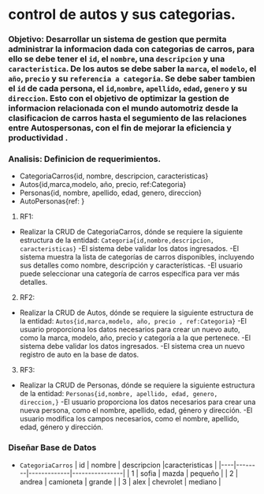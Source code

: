# control de autos y sus categorias.

### Objetivo: Desarrollar un sistema de gestion que permita administrar la informacion dada con categorias de carros, para ello se debe tener el `id`, el `nombre`, una `descripcion` y una `caracteristica`. De los autos se debe saber la `marca`, el `modelo`, el `año`, `precio` y su `referencia a categoria`. Se debe saber tambien el `id` de cada persona, el `id`,`nombre`, `apellido`, `edad`, `genero` y su `direccion`. Esto con el objetivo de optimizar la gestion de informacion relacionada con el mundo automotriz desde la clasificacion de carros hasta el segumiento de las relaciones entre Autospersonas, con el fin de mejorar la eficiencia y productividad .


### Analisis: Definicion de requerimientos.

* CategoriaCarros{id, nombre, descripcion, caracteristicas}
* Autos{id,marca,modelo, año, precio, ref:Categoria}
* Personas{id, nombre, apellido, edad, genero, direccion}
* AutoPersonas{ref: }

1. RF1:
* Realizar la CRUD de CategoriaCarros, dónde se requiere la siguiente estructura de la entidad: `Categoria{id,nombre,descripcion, caracteristicas}`
-El sistema debe validar los datos ingresados.
-El sistema muestra la lista de categorías de carros disponibles, incluyendo sus detalles como nombre, descripción y características.
-El usuario puede seleccionar una categoría de carros específica para ver más detalles.

2. RF2:
* Realizar la CRUD de Autos, dónde se requiere la siguiente estructura de la entidad: `Autos{id,marca,modelo, año, precio , ref:Categoria}`
-El usuario proporciona los datos necesarios para crear un nuevo auto, como la marca, modelo, año, precio y categoría a la que pertenece.
-El sistema debe validar los datos ingresados.
-El sistema crea un nuevo registro de auto en la base de datos.

3. RF3:
* Realizar la CRUD de Personas, dónde se requiere la siguiente estructura de la entidad: `Personas{id,nombre, apellido, edad, genero, direccion,}`
-El usuario proporciona los datos necesarios para crear una nueva persona, como el nombre, apellido, edad, género y dirección.
-El usuario modifica los campos necesarios, como el nombre, apellido, edad, género y dirección.


### Diseñar Base de Datos

* `CategoriaCarros`
| id | nombre | descripcion |caracteristicas |
|----|--------|-------------|----------------|
|  1 | sofia  |  mazda      | pequeño        |
|  2 | andrea | camioneta   | grande         |
|  3 | alex   | chevrolet   | mediano        |



